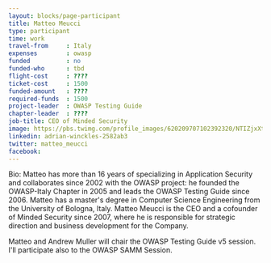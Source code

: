 ```yaml
---
layout: blocks/page-participant
title: Matteo Meucci
type: participant
time: work
travel-from     : Italy
expenses        : owasp
funded          : no
funded-who      : tbd
flight-cost     : ????
ticket-cost     : 1500
funded-amount   : ????
required-funds  : 1500
project-leader  : OWASP Testing Guide
chapter-leader  : ????
job-title: CEO of Minded Security
image: https://pbs.twimg.com/profile_images/620209707102392320/NTIZjxXt.jpg
linkedin: adrian-winckles-2582ab3
twitter: matteo_meucci
facebook:
---
```


Bio: Matteo has more than 16 years of specializing in Application Security and collaborates since 2002 with the OWASP project:
he founded the OWASP-Italy Chapter in 2005 and leads the OWASP Testing Guide since 2006. 
Matteo has a master's degree in Computer Science Engineering from the University of Bologna, Italy.
Matteo Meucci is the CEO and a cofounder of Minded Security since 2007, where he is responsible for strategic direction
and business development for the Company. 

Matteo and Andrew Muller will chair the OWASP Testing Guide v5 session.
I'll participate also to the OWASP SAMM Session.
